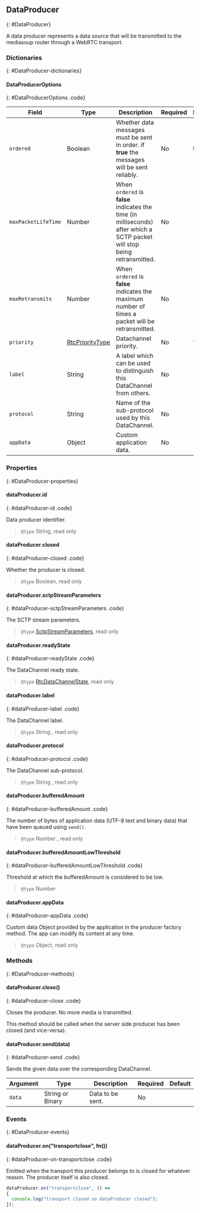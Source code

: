 ## DataProducer
{: #DataProducer}

<section markdown="1">

A data producer represents a data source that will be transmitted to the mediasoup router through a WebRTC transport.

</section>


### Dictionaries
{: #DataProducer-dictionaries}

<section markdown="1">

#### DataProducerOptions
{: #DataProducerOptions .code}

<div markdown="1" class="table-wrapper L3">

Field              | Type    | Description   | Required | Default
------------------ | ------- | ------------- | -------- | ---------
`ordered`          | Boolean | Whether data messages must be sent in order. if **true** the messages will be sent reliably. | No | true
`maxPacketLifeTime`| Number | When `ordered` is **false** indicates the time (in milliseconds) after which a SCTP packet will stop being retransmitted. | No |
`maxRetransmits`| Number | When `ordered` is **false** indicates the maximum number of times a packet will be retransmitted. | No |
`priority`         | [RtcPriorityType](https://www.w3.org/TR/webrtc/#dom-rtcprioritytype) | Datachannel priority. | No | 'low'
`label`            | String | A label which can be used to distinguish this DataChannel from others. | No |
`protocol`         | String | Name of the sub-protocol used by this DataChannel. | No |
`appData`          | Object  | Custom application data. | No | `{ }`

</div>

</section>


### Properties
{: #DataProducer-properties}

<section markdown="1">

#### dataProducer.id
{: #dataProducer-id .code}

Data producer identifier.

> `@type` String, read only

#### dataProducer.closed
{: #dataProducer-closed .code}

Whether the producer is closed.

> `@type` Boolean, read only

#### dataProducer.sctpStreamParameters
{: #dataProducer-sctpStreamParameters .code}

The SCTP stream parameters.

> `@type` [SctpStreamParameters](/documentation/v3/mediasoup/sctp-parameters/#SctpStreamParameters), read only

#### dataProducer.readyState
{: #dataProducer-readyState .code}

The DataChannel ready state.

> `@type` [RtcDataChannelState](https://www.w3.org/TR/webrtc/#dom-rtcdatachannelstate), read only

#### dataProducer.label
{: #dataProducer-label .code}

The DataChannel label.

> `@type` String , read only

#### dataProducer.protocol
{: #dataProducer-protocol .code}

The DataChannel sub-protocol.

> `@type` String , read only

#### dataProducer.bufferedAmount
{: #dataProducer-bufferedAmount .code}

The number of bytes of application data (UTF-8 text and binary data) that have been queued using `send()`.

> `@type` Number , read only

#### dataProducer.bufferedAmountLowThreshold
{: #dataProducer-bufferedAmountLowThreshold .code}

Threshold at which the bufferedAmount is considered to be low.

> `@type` Number

#### dataProducer.appData
{: #dataProducer-appData .code}

Custom data Object provided by the application in the producer factory method. The app can modify its content at any time.

> `@type` Object, read only

</section>


### Methods
{: #DataProducer-methods}

<section markdown="1">

#### dataProducer.close()
{: #dataProducer-close .code}

Closes the producer. No more media is transmitted.

<div markdown="1" class="note">
This method should be called when the server side producer has been closed (and vice-versa).
</div>

#### dataProducer.send(data)
{: #dataProducer-send .code}

Sends the given data over the corresponding DataChannel.

<div markdown="1" class="table-wrapper L3">

Argument        | Type    | Description | Required | Default 
--------------- | ------- | ----------- | -------- | ----------
`data`         | String or Binary | Data to be sent. | No |

</div>

</section>


### Events
{: #DataProducer-events}

<section markdown="1">

#### dataProducer.on("transportclose", fn())
{: #dataProducer-on-transportclose .code}

Emitted when the transport this producer belongs to is closed for whatever reason. The producer itself is also closed.

```javascript
dataProducer.on("transportclose", () =>
{
  console.log("transport closed so dataProducer closed");
});
```

</section>
